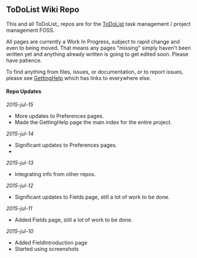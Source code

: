 ## ToDoList Wiki Repo
 
This and all ToDoList_ repos are for the [ToDoList](http://www.codeproject.com/Articles/5371/ToDoList) task management / project management FOSS.

All pages are currently a Work In Progress, subject to rapid change and even to being moved.
That means any pages "missing" simply haven't been written yet and anything already written is going to get edited soon. Please have patience.

To find anything from files, issues, or documentation, or to report issues, please see [GettingHelp](../../wiki/GettingHelp) which has links to everywhere else.


#### Repo Updates

*2015-jul-15*
- More updates to Preferences pages.
- Made the GettingHelp page the main index for the entire project.

*2015-jul-14*
- Significant updates to Preferences pages.
- 
*2015-jul-13*
- Integrating info from other repos.
 
*2015-jul-12*
- Significant updates to Fields page, still a lot of work to be done.

*2015-jul-11*
- Added Fields page, still a lot of work to be done.

*2015-jul-10*
- Added FieldIntroduction page
- Started using screenshots
